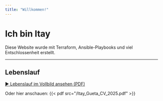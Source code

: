 ```yaml
---
title: "Willkommen!"
---
```


# Ich bin Itay

Diese Website wurde mit Terraform, Ansible-Playbooks und viel Entschlossenheit erstellt.

---

## Lebenslauf

[▶ Lebenslauf im Vollbild ansehen (PDF)](/Itay_Gueta_CV_2025.pdf)

Oder hier anschauen:
{{< pdf src="/Itay_Gueta_CV_2025.pdf" >}}